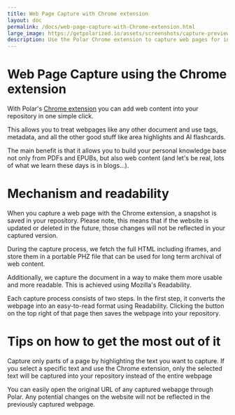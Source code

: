 ```yaml
---
title: Web Page Capture with Chrome extension
layout: doc
permalink: /docs/web-page-capture-with-Chrome-extension.html
large_image: https://getpolarized.io/assets/screenshots/capture-preview-narrow.png
description: Use the Polar Chrome extension to capture web pages for into your repository and for later reading.
---
```


# Web Page Capture using the Chrome extension

With Polar's <a href="https://chrome.google.com/webstore/detail/save-to-polar/jkfdkjomocoaljglgddnmhcbolldcafd?hl=en" target="_blank">Chrome extension</a> you can add web content into your repository in one simple click.

This allows you to treat webpages like any other document and use tags, metadata, and all the other good stuff like area highlights and AI flashcards.

The main benefit is that it allows you to build your personal knowledge base not only from PDFs and EPUBs, but also web content (and let's be real, lots of what we learn these days is in blogs...).

# Mechanism and readability

When you capture a web page with the Chrome extension, a snapshot is saved in your repository. Please note, this means that if the website is updated or deleted in the future, those changes will not be reflected in your captured version.

During the capture process, we fetch the full HTML including iframes, and store them in
a portable PHZ file that can be used for long term archival of web content.

Additionally, we capture the document in a way to make them more usable and more 
readable. This is achieved using Mozilla's Readability.

Each capture process consists of two steps. In the first step, it converts the webpage into an easy-to-read format using Readability. Clicking the button on the top right of that page then saves the webpage into your repository.

# Tips on how to get the most out of it

Capture only parts of a page by highlighting the text you want to capture. If you select a specific text and use the Chrome extension, only the selected text will be captured into your repository instead of the entire webpage

You can easily open the original URL of any captured webapge through Polar. Any potential changes on the website will not be reflected in the previously captured webpage.
